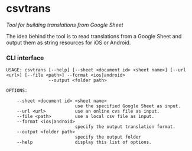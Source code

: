 # csvtrans
_Tool for building translations from Google Sheet_

The idea behind the tool is to read translations from a Google Sheet and output them as string resources for iOS or Android. 

### CLI interface

    USAGE: csvtrans [--help] [--sheet <document id> <sheet name>] [--url <url>] [--file <path>] --format <ios|android>
                    --output <folder path>

    OPTIONS:

        --sheet <document id> <sheet name>
                              use the specified Google Sheet as input.
        --url <url>           use an online cvs file as input.
        --file <path>         use a local csv file as input.
        --format <ios|android>
                              specify the output translation format.
        --output <folder path>
                              specify the output folder
        --help                display this list of options.
